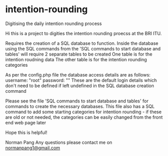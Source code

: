 # intention-rounding
Digitising the daily intention rounding process

Hi this is a project to digities the intention rounding proecss at the BRI ITU.

Requires the creation of a SQL database to function.
Inside the database using the SQL commands from the 'SQL commands to start database and tables' will require 2 separate tables to be created
One table is for the intention roudning data
The other table is for the intention rounding categories

As per the config.php file the database access details are as follows:
username: "root"
password: ""
These are the default login details which don't need to be defined if left undefined in the SQL database creation command

Please see the file 'SQL commands to start database and tables' for commands to create the necessary databases. This file also has a SQL command to add some starting categories for intention rounding - if these are old or not needed, the categories can be easily changed from the front end web page later

Hope this is helpful!

Norman Pang
Any questions please contact me on normanpang1@gmail.com
